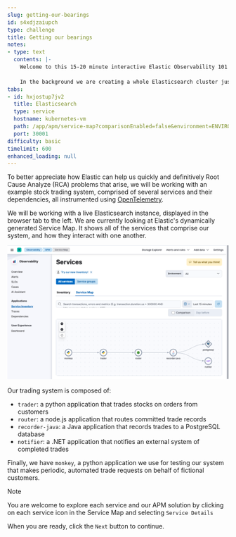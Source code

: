 ```yaml
---
slug: getting-our-bearings
id: s4xdjzaiupch
type: challenge
title: Getting our bearings
notes:
- type: text
  contents: |-
    Welcome to this 15-20 minute interactive Elastic Observability 101 experience!

    In the background we are creating a whole Elasticsearch cluster just for you, loading some data and setting up some challenges. This process will take 2 - 3 minutes to complete before you get started. Once we're ready to go, click Start in the bottom right to head to the introduction.
tabs:
- id: hxjostup7jv2
  title: Elasticsearch
  type: service
  hostname: kubernetes-vm
  path: /app/apm/service-map?comparisonEnabled=false&environment=ENVIRONMENT_ALL&rangeFrom=now-15m&rangeTo=now
  port: 30001
difficulty: basic
timelimit: 600
enhanced_loading: null
---
```

To better appreciate how Elastic can help us quickly and definitively Root Cause Analyze (RCA) problems that arise, we will be working with an example stock trading system, comprised of several services and their dependencies, all instrumented using [OpenTelemetry](https://opentelemetry.io).

We will be working with a live Elasticsearch instance, displayed in the browser tab to the left. We are currently looking at Elastic's dynamically generated Service Map. It shows all of the services that comprise our system, and how they interact with one another.

![service-map.png](../assets/service-map.png)

Our trading system is composed of:
* `trader`: a python application that trades stocks on orders from customers
* `router`: a node.js application that routes committed trade records
* `recorder-java`: a Java application that records trades to a PostgreSQL database
* `notifier`: a .NET application that notifies an external system of completed trades

Finally, we have `monkey`, a python application we use for testing our system that makes periodic, automated trade requests on behalf of fictional customers.

> [!NOTE]
> You are welcome to explore each service and our APM solution by clicking on each service icon in the Service Map and selecting `Service Details`

When you are ready, click the `Next` button to continue.